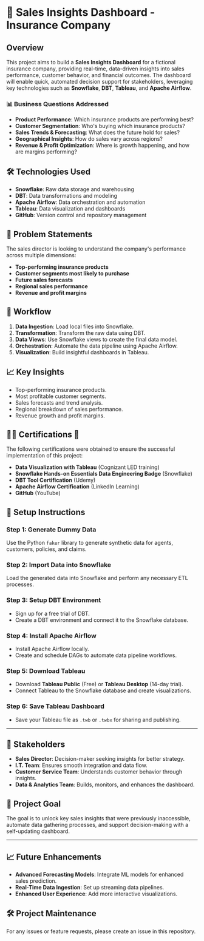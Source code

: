 # 🚀 Sales Insights Dashboard - Insurance Company

## Overview

This project aims to build a **Sales Insights Dashboard** for a fictional insurance company, providing real-time, data-driven insights into sales performance, customer behavior, and financial outcomes. The dashboard will enable quick, automated decision support for stakeholders, leveraging key technologies such as **Snowflake**, **DBT**, **Tableau**, and **Apache Airflow**.

### 📊 Business Questions Addressed
- **Product Performance**: Which insurance products are performing best?
- **Customer Segmentation**: Who's buying which insurance products?
- **Sales Trends & Forecasting**: What does the future hold for sales?
- **Geographical Insights**: How do sales vary across regions?
- **Revenue & Profit Optimization**: Where is growth happening, and how are margins performing?

## 🛠️ Technologies Used
- **Snowflake**: Raw data storage and warehousing
- **DBT**: Data transformations and modeling
- **Apache Airflow**: Data orchestration and automation
- **Tableau**: Data visualization and dashboards
- **GitHub**: Version control and repository management

## 🎯 Problem Statements
The sales director is looking to understand the company's performance across multiple dimensions:
- **Top-performing insurance products**
- **Customer segments most likely to purchase**
- **Future sales forecasts**
- **Regional sales performance**
- **Revenue and profit margins**

## 🔄 Workflow
1. **Data Ingestion**: Load local files into Snowflake.
2. **Transformation**: Transform the raw data using DBT.
3. **Data Views**: Use Snowflake views to create the final data model.
4. **Orchestration**: Automate the data pipeline using Apache Airflow.
5. **Visualization**: Build insightful dashboards in Tableau.

## 📈 Key Insights
- Top-performing insurance products.
- Most profitable customer segments.
- Sales forecasts and trend analysis.
- Regional breakdown of sales performance.
- Revenue growth and profit margins.

## 👨‍💻 Certifications 📜
The following certifications were obtained to ensure the successful implementation of this project:
- **Data Visualization with Tableau** (Cognizant LED training)
- **Snowflake Hands-on Essentials Data Engineering Badge** (Snowflake)
- **DBT Tool Certification** (Udemy)
- **Apache Airflow Certification** (LinkedIn Learning)
- **GitHub** (YouTube)

## 📝 Setup Instructions

### Step 1: Generate Dummy Data
Use the Python `faker` library to generate synthetic data for agents, customers, policies, and claims.

### Step 2: Import Data into Snowflake
Load the generated data into Snowflake and perform any necessary ETL processes.

### Step 3: Setup DBT Environment
- Sign up for a free trial of DBT.
- Create a DBT environment and connect it to the Snowflake database.

### Step 4: Install Apache Airflow
- Install Apache Airflow locally.
- Create and schedule DAGs to automate data pipeline workflows.

### Step 5: Download Tableau
- Download **Tableau Public** (Free) or **Tableau Desktop** (14-day trial).
- Connect Tableau to the Snowflake database and create visualizations.

### Step 6: Save Tableau Dashboard
- Save your Tableau file as `.twb` or `.twbx` for sharing and publishing.

---

## 👥 Stakeholders
- **Sales Director**: Decision-maker seeking insights for better strategy.
- **I.T. Team**: Ensures smooth integration and data flow.
- **Customer Service Team**: Understands customer behavior through insights.
- **Data & Analytics Team**: Builds, monitors, and enhances the dashboard.

## 🎯 Project Goal
The goal is to unlock key sales insights that were previously inaccessible, automate data gathering processes, and support decision-making with a self-updating dashboard.

---

## 📈 Future Enhancements
- **Advanced Forecasting Models**: Integrate ML models for enhanced sales prediction.
- **Real-Time Data Ingestion**: Set up streaming data pipelines.
- **Enhanced User Experience**: Add more interactive visualizations.

## 🛠 Project Maintenance
For any issues or feature requests, please create an issue in this repository.
